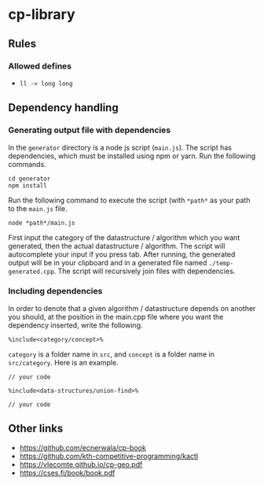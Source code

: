 # cp-library

## Rules 

### Allowed defines
* ```ll -> long long ```

## Dependency handling
### Generating output file with dependencies
In the `generator` directory is a node js script (`main.js`).
The script has dependencies, which must be installed using npm or yarn. Run the following commands.
```
cd generator
npm install
```
Run the following command to execute the script (with `*path*` as your path to the `main.js` file.
```
node *path*/main.js
```
First input the category of the datastructure / algorithm which you want generated, then the actual datastructure / algorithm. The script will autocomplete your input if you press tab.
After running, the generated output will be in your clipboard and in a generated file named `./temp-generated.cpp`.
The script will recursively join files with dependencies.

### Including dependencies
In order to denote that a given algorithm / datastructure depends on another you should, at the position in the main.cpp file where you want the dependency inserted, write the following.
```
%include<category/concept>%
```
`category` is a folder name in `src`, and `concept` is a folder name in `src/category`.
Here is an example.
```
// your code

%include<data-structures/union-find>%

// your code
```

## Other links
- https://github.com/ecnerwala/cp-book
- https://github.com/kth-competitive-programming/kactl
- https://vlecomte.github.io/cp-geo.pdf
- https://cses.fi/book/book.pdf
